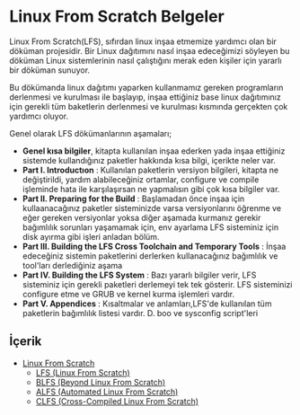 # Linux From Scratch Belgeler

Linux From Scratch(LFS), sıfırdan linux inşaa etmemize yardımcı olan bir döküman projesidir. Bir Linux dağıtımını nasıl inşaa edeceğimizi söyleyen bu döküman Linux sistemlerinin nasıl çalıştığını merak eden kişiler için yararlı bir döküman sunuyor.

Bu dökümanda linux dağıtımı yaparken kullanmamız gereken programların derlenmesi ve kurulması ile başlayıp, inşaa ettiğiniz base linux dağıtımınız için gerekli tüm baketlerin derlenmesi ve kurulması kısmında gerçekten çok yardımcı oluyor.

Genel olarak LFS dökümanlarının aşamaları;

 - **Genel kısa bilgiler**, kitapta kullanılan inşaa ederken yada inşaa ettiğiniz sistemde kullandığınız paketler hakkında kısa bilgi, içerikte neler var.
 - **Part I. Introductıon** : Kullanılan paketlerin versiyon bilgileri, kitapta ne değiştirildi, yardım alabileceğiniz ortamlar, configure ve compile işleminde hata ile karşılaşırsan ne yapmalısın gibi çok kısa bilgiler var.
 - **Part II. Preparing for the Build** : Başlamadan önce inşaa için kullaanacağınız paketler sisteminizde varsa versiyonlarını öğrenme ve eğer gereken versiyonlar yoksa diğer aşamada kurmanız gerekir bağımlılık sorunları yaşamamak için, env ayarlama LFS sisteminiz için disk ayırma gibi işleri anladan bölüm.
 - **Part III. Building the LFS Cross Toolchain and Temporary Tools** : İnşaa edeceğiniz sistemin paketlerini derlerken kullanacağınız bağımlılık ve tool'ları derlediğiniz aşama
 - **Part IV. Building the LFS System** : Bazı yararlı bilgiler verir, LFS sisteminiz için gerekli paketleri derlemeyi tek tek gösterir. LFS sisteminizi configure etme ve GRUB ve kernel kurma işlemleri vardır.
 - **Part V. Appendices** : Kısaltmalar ve anlamları,LFS'de kullanılan tüm paketlerin bağımlılık listesi vardır. D. boo ve sysconfig script'leri

## İçerik

- [Linux From Scratch](distributed_systems/linux_system_engineering/linux_from_scratch.md)
  - [LFS (Linux From Scratch)](https://www.linuxfromscratch.org/lfs/)
  - [BLFS (Beyond Linux From Scratch)](https://www.linuxfromscratch.org/blfs/)
  - [ALFS (Automated Linux From Scratch)](https://www.linuxfromscratch.org/alfs/)
  - [CLFS (Cross-Compiled Linux From Scratch)](https://trac.clfs.org/wiki/read)